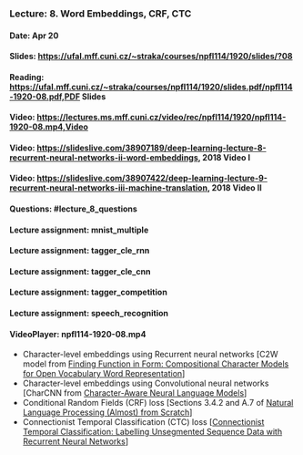 ### Lecture: 8. Word Embeddings, CRF, CTC
#### Date: Apr 20
#### Slides: https://ufal.mff.cuni.cz/~straka/courses/npfl114/1920/slides/?08
#### Reading: https://ufal.mff.cuni.cz/~straka/courses/npfl114/1920/slides.pdf/npfl114-1920-08.pdf,PDF Slides
#### Video: https://lectures.ms.mff.cuni.cz/video/rec/npfl114/1920/npfl114-1920-08.mp4,Video
#### Video: https://slideslive.com/38907189/deep-learning-lecture-8-recurrent-neural-networks-ii-word-embeddings, 2018 Video I
#### Video: https://slideslive.com/38907422/deep-learning-lecture-9-recurrent-neural-networks-iii-machine-translation, 2018 Video II
#### Questions: #lecture_8_questions
#### Lecture assignment: mnist_multiple
#### Lecture assignment: tagger_cle_rnn
#### Lecture assignment: tagger_cle_cnn
#### Lecture assignment: tagger_competition
#### Lecture assignment: speech_recognition
#### VideoPlayer: npfl114-1920-08.mp4

- Character-level embeddings using Recurrent neural networks [C2W model from [Finding Function in Form: Compositional Character Models for Open Vocabulary Word Representation](http://arxiv.org/abs/1508.02096)]
- Character-level embeddings using Convolutional neural networks [CharCNN from [Character-Aware Neural Language Models](https://arxiv.org/abs/1508.06615)]
- Conditional Random Fields (CRF) loss [Sections 3.4.2 and A.7 of [Natural Language Processing (Almost) from Scratch](http://www.jmlr.org/papers/volume12/collobert11a/collobert11a.pdf)]
- Connectionist Temporal Classification (CTC) loss [[Connectionist Temporal Classification: Labelling Unsegmented Sequence Data with Recurrent Neural Networks](https://www.cs.toronto.edu/~graves/icml_2006.pdf)]
